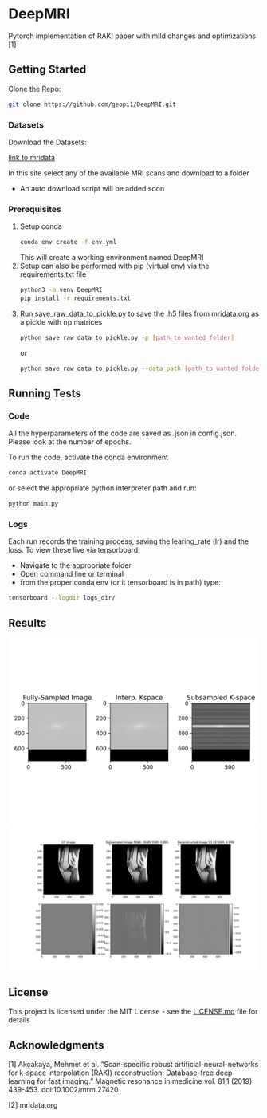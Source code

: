 # DeepMRI

Pytorch implementation of RAKI paper with mild changes and optimizations [1]

## Getting Started

Clone the Repo:  
```bash
git clone https://github.com/geopi1/DeepMRI.git
```

### Datasets
Download the Datasets:

[link to mridata](http://mridata.org/list)

In this site select any of the available MRI scans and download to a folder
    
* An auto download script will be added soon

### Prerequisites
1. Setup conda 
    ```bash
    conda env create -f env.yml
    ```
    This will create a working environment named DeepMRI
2. Setup can also be performed with pip (virtual env) via the requirements.txt file 
    ```bash
    python3 -m venv DeepMRI
    pip install -r requirements.txt
    ```
3. Run save_raw_data_to_pickle.py to save the .h5 files from mridata.org as a pickle with np matrices
    ```bash
    python save_raw_data_to_pickle.py -p [path_to_wanted_folder]
    ```
    or
    ```bash
    python save_raw_data_to_pickle.py --data_path [path_to_wanted_folder]
    ```

## Running Tests
### Code
All the hyperparameters of the code are saved as .json in config.json.
Please look at the number of epochs.

To run the code, activate the conda environment
```bash
conda activate DeepMRI
```
or select the appropriate python interpreter path and run: 
```bash
python main.py
```
### Logs
Each run records the training process, saving the learing_rate (lr) and the loss.
To view these live via tensorboard:
* Navigate to the appropriate folder
* Open command line or terminal
* from the proper conda env (or it tensorboard is in path) type:
```bash
tensorboard --logdir logs_dir/
```

## Results
![Alt Text](./images/K_space_results.png)
![Alt Text](./images/Restored_images.png)

## License

This project is licensed under the MIT License - see the [LICENSE.md](LICENSE.md) file for details

## Acknowledgments
[1] Akçakaya, Mehmet et al. “Scan-specific robust artificial-neural-networks for k-space interpolation (RAKI) reconstruction: Database-free deep learning for fast imaging.” Magnetic resonance in medicine vol. 81,1 (2019): 439-453. doi:10.1002/mrm.27420

[2] mridata.org
